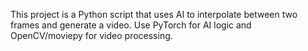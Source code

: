 <!-- Use this file to provide workspace-specific custom instructions to Copilot. For more details, visit https://code.visualstudio.com/docs/copilot/copilot-customization#_use-a-githubcopilotinstructionsmd-file -->

This project is a Python script that uses AI to interpolate between two frames and generate a video. Use PyTorch for AI logic and OpenCV/moviepy for video processing.
